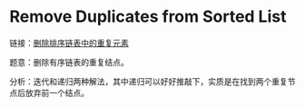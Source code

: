 # Remove Duplicates from Sorted List

链接：[删除排序链表中的重复元素](https://leetcode-cn.com/problems/remove-duplicates-from-sorted-list/)

题意：删除有序链表的重复结点。

分析：迭代和递归两种解法，其中递归可以好好推敲下，实质是在找到两个重复节点后放弃前一个结点。
